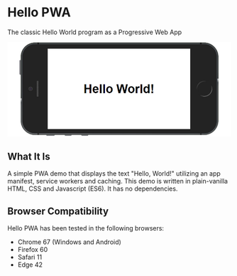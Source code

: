 # Hello PWA
The classic Hello World program as a Progressive Web App

![Hello World Screenshot](./screenshot.jpg "Hello World Screenshot")

## What It Is

A simple PWA demo that displays the text "Hello, World!" utilizing an app manifest, service workers and caching. This demo is written in plain-vanilla HTML, CSS and Javascript (ES6). It has no dependencies.



## Browser Compatibility

Hello PWA has been tested in the following browsers:

* Chrome 67 (Windows and Android)
* Firefox 60
* Safari 11
* Edge 42
